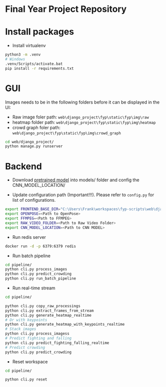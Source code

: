# Final Year Project Repository

# Install packages

- Install virtualenv

```bash
python3 -m .venv
# Windows
.venv/Scripts/activate.bat
pip install -r requirements.txt
```

# GUI

Images needs to be in the following folders before it can be displayed in the UI:
- Raw image foler path: `web\django_project\fyp\static\fyp\img\raw`
- heatmap folder path: `web\django_project\fyp\static\fyp\img\heatmap`
- crowd graph foler path: `web\django_project\fyp\static\fyp\img\crowd_graph`

```bash
cd web/django_project/
python manage.py runserver
```

# Backend

- Download [pretrained model](https://drive.google.com/file/d/1ozef9nkD70hV90-KU2RfGU4LlUtAj9Y4/view?usp=sharing) into models/ folder and config the CNN_MODEL_LOCATION/

- Update configuration path (Important!!!). Please refer to `config.py` for list of configurations.

```bash
export FRONTEND_BASE_DIR="C:\Users\Frank\workspaces\fyp-scripts\web\django_project\fyp"
export OPENPOSE=<Path to OpenPose>
export FFMPEG=<Path to FFMPEG>
export RAW_VIDEO_FOLDER=<Path to Raw Video Folder>
export CNN_MODEL_LOCATION=<Path to CNN MODEL>
```

- Run redis server

```bash
docker run -d -p 6379:6379 redis
```

- Run batch pipeline

```bash
cd pipeline/
python cli.py process_images
python cli.py predict_crowding
python cli.py run_batch_pipeline
```

- Run real-time stream


```bash
cd pipeline/

python cli.py copy_raw_processings
python cli.py extract_frames_from_stream
python cli.py generate_heatmap_realtime
# Or with keypoints
python cli.py generate_heatmap_with_keypoints_realtime
# Stack images
python cli.py process_imagess
# Predict fighting and falling
python cli.py predict_fighting_falling_realtime
# Predict crowding
python cli.py predict_crowding
```

- Reset workspace

```bash
cd pipeline/

python cli.py reset
```
